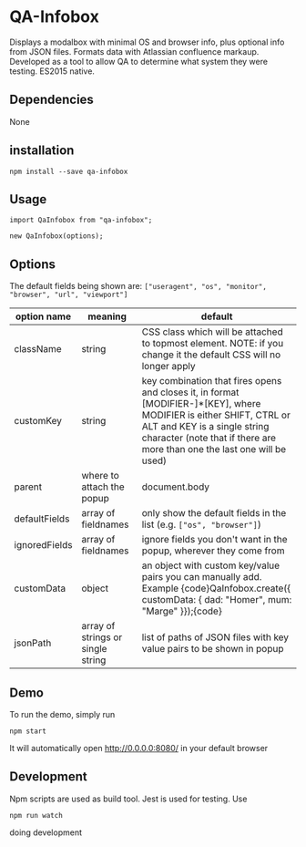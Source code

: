 QA-Infobox
==========

Displays a modalbox with minimal OS and browser info, plus optional info from JSON files. Formats data with Atlassian confluence markaup.
Developed as a tool to allow QA to determine what system they were testing. ES2015 native.

## Dependencies
None

## installation
```
npm install --save qa-infobox
```

## Usage
```
import QaInfobox from "qa-infobox";

new QaInfobox(options);
```

## Options
The default fields being shown are: `["useragent", "os", "monitor", "browser", "url", "viewport"]`

| option name | meaning | default |
| ----------- | ------- | ------- |
| className | string | CSS class which will be attached to topmost element. NOTE: if you change it the default CSS will no longer apply | qa-infobox |
| customKey | string | key combination that fires opens and closes it, in format [MODIFIER-]*[KEY], where MODIFIER is either SHIFT, CTRL or ALT and KEY is a single string character (note that if there are more than one the last one will be used) | ALT-SHIFT-Q |
| parent | where to attach the popup | document.body |
| defaultFields | array of fieldnames | only show the default fields in the list (e.g. `["os", "browser"]`) |
| ignoredFields | array of fieldnames | ignore fields you don't want in the popup, wherever they come from |
| customData | object | an object with custom key/value pairs you can manually add. Example {code}QaInfobox.create({ customData: { dad: "Homer", mum: "Marge" }});{code} | none |
| jsonPath | array of strings or single string |  list of paths of JSON files with key value pairs to be shown in popup | none |


## Demo
To run the demo, simply run
```
npm start
```
It will automatically open http://0.0.0.0:8080/ in your default browser

## Development
Npm scripts are used as build tool. Jest is used for testing. Use
```
npm run watch
```
doing development